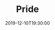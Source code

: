 ---
layout: screening

date: 2019-12-10T19:30:00
location: 03 MS 01

title: Pride
year: 2014
runtime: 2h 2m
backdrop: /uploads/pride-backdrop.jpg
poster: /uploads/pride-poster.jpg
trailer: https://www.youtube.com/watch?v=vsFY0wHpR5o
overview: Set in the summer of 1984 – Margaret Thatcher is in power and the National Union of Mineworkers (NUM) is on strike. At the Gay Pride March in London, a group of gay and lesbian activists decides to raise money to support the families of the striking miners. But there is a problem. The Union seems embarrassed to receive their support.
genres:
  - Drama
  - Comedy
director: Matthew Warchus
cast:
  - Bill Nighy
  - Imelda Staunton
  - Dominic West
---